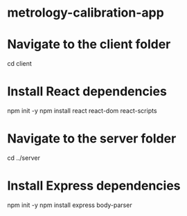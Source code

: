 # metrology-calibration-app
# Navigate to the client folder
cd client

# Install React dependencies
npm init -y
npm install react react-dom react-scripts

# Navigate to the server folder
cd ../server

# Install Express dependencies
npm init -y
npm install express body-parser
